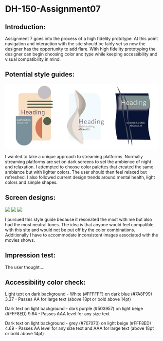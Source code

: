 # DH-150-Assignment07

## Introduction:
Assignment 7 goes into the process of a high fidelity prototype. At this point navigation and interaction with the site should be fairly set so now the designer has the opportunity to add flare. With high fidelity prototyping the designer can begin choosing color and type while keeping accessibility and visual compatibility in mind. 

## Potential style guides:

<img src="styleguide-01.png">

I wanted to take a unique approach to streaming platforms. Normally streaming platforms are set on dark screens to set the ambience of night and relaxation. I attempted to choose color palettes that created the same ambiance but with lighter colors. The user should then feel relaxed but refreshed. I also followed current design trends around mental health, light colors and simple shapes. 

## Screen designs:

<img src="Home - 1.png"> <img src="Drop down menu - 2.png"> <img src="Star - 1.png">

I pursued this style guide because it resonated the most with me but also had the most neutral tones. The idea is that anyone would feel compatible with this site and would not be put off by the color combinations. Additionally I have to accommodate inconsistent images associated with the movies shows. 

## Impression test:
The user thought….

## Accessibility color check:
Light text on dark background - White (#FFFFFF) on dark blue (#7A8F99)
3.37 - Passes AA for large text (above 18pt or bold above 14pt)

Dark text on light background - dark purple (#503957) on light beige (#FFF8ED)
9.64 - Passes AAA level for any size text

Dark text on light background - grey (#707070) on light beige (#FFF8ED)
4.69 - Passes AA level for any size text and AAA for large text (above 18pt or bold above 14pt)
